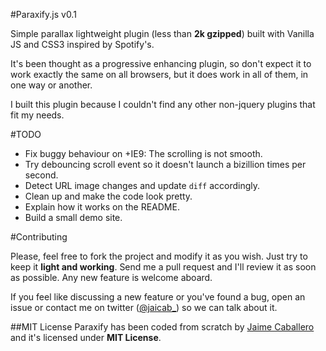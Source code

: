 #Paraxify.js v0.1

Simple parallax lightweight plugin (less than **2k gzipped**) built with Vanilla JS and CSS3 inspired by Spotify's. 

It's been thought as a progressive enhancing plugin, so don't expect it to work exactly the same on all browsers, but it does work in all of them, in one way or another.

I built this plugin because I couldn't find any other non-jquery plugins that fit my needs. 


#TODO

- Fix buggy behaviour on +IE9: The scrolling is not smooth.
- Try debouncing scroll event so it doesn't launch a bizillion times per second.
- Detect URL image changes and update `diff` accordingly.
- Clean up and make the code look pretty.
- Explain how it works on the README.
- Build a small demo site.


#Contributing

Please, feel free to fork the project and modify it as you wish. Just try to keep it __light and working__. Send me a pull request and I'll review it as soon as possible. Any new feature is welcome aboard.

If you feel like discussing a new feature or you've found a bug, open an issue or contact me on twitter ([@jaicab_](http://twitter.com/jaicab_)) so we can talk about it.


##MIT License
Paraxify has been coded from scratch by [Jaime Caballero](http://jaicab.com) and it's licensed under **MIT License**.